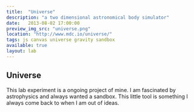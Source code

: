 ```yaml
---
title:  "Universe"
description: "a two dimensional astronomical body simulator"
date:   2013-08-02 17:00:00
preview_img_src: "universe.png"
location: "http://www.mdc.io/universe/"
tags: js canvas universe gravity sandbox
available: true
layout: lab
---
```


## Universe

This lab experiment is a ongoing project of mine. I am fascinated by astrophysics and always wanted a sandbox. This little tool is something I always come back to when I am out of ideas.
